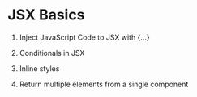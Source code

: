 # JSX Basics

1. Inject JavaScript Code to JSX with {...}

2. Conditionals in JSX

3. Inline styles

4. Return multiple elements from a single component
